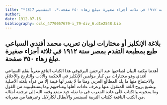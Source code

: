 ```yaml
---
title: "*مطبوعات ومخطوطات : بلاغة الإنكليز أو مختارات لوبان تعريب محمد أفندي السباعي طبع بمطبعة التقدم بمصر سنة ١٩١٢ في ثلاثة أجزاء صغيرة تبلغ زهاء ٣٥٠ صفحة.*. المقتبس 7(8)"
author: 
date: 1912-07-16
bibliography: oclc_4770057679-i_79-div_6.d1e2548.bib
---
```




##  بلاغة الإنكليز   أو مختارات لوبان تعريب محمد أفندي السباعي طبع بمطبعة التقدم بمصر سنة  ١٩١٢  في  ثلاثة  أجزاء صغيرة تبلغ زهاء  ٣٥٠  صفحة. 


  أهدتنا مكتبة البيان لصاحبها عبد الرحمن البرقوقي هذا الكتاب النافع معرباً بقلم السباعي أفندي وهو مختارات من كبار مؤلفين الإنكليز في الحكمة والأدب والتاريخ والأخلاق والاجتماع منها ما يلذ المطالع العربي ومنا ما لا يقدر لها قيمة إلا من قرأه بلغته الأصلية وتشبع بروح اللغة المنقول عنها وعرف عادات أهلها ومناحيهم وما يستطيبونه من القول وما يمجونه والكتاب عَلَى عادة المعرب في ما نقله جيد ممتع وفقه الله إلى ترجمة أمثاله من الكتب النافعة ككتاب التربية لسبنسر والأبطال لكارلايل وغيرهما من معرباته. 
